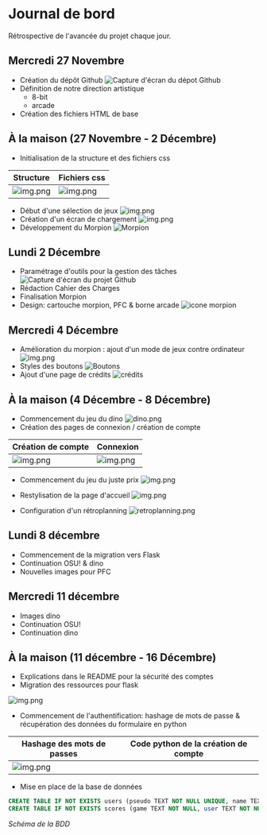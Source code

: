 # Journal de bord

Rétrospective de l'avancée du projet chaque jour.

## Mercredi 27 Novembre

- Création du dépôt Github
![Capture d'écran du dépot Github](.github/images/repo.png)
- Définition de notre direction artistique
  - 8-bit
  - arcade
- Création des fichiers HTML de base

## À la maison (27 Novembre - 2 Décembre)

- Initialisation de la structure et des fichiers css

| Structure                                | Fichiers css                                |
|------------------------------------------|---------------------------------------------|
| ![img.png](.github/images/structure.png) | ![img.png](.github/images/fichiers_css.png) | 

- Début d'une sélection de jeux
![img.png](.github/images/selection_jeux.png)
- Création d'un écran de chargement
![img.png](.github/images/loader.png)
- Développement du Morpion
![Morpion](.github/images/morpion.png)

## Lundi 2 Décembre

- Paramétrage d'outils pour la gestion des tâches
![Capture d'écran du projet Github](.github/images/project.png)
- Rédaction Cahier des Charges
- Finalisation Morpion
- Design: cartouche morpion, PFC & borne arcade
![icone morpion](static/img/morpion.png)

## Mercredi 4 Décembre
- Amélioration du morpion : ajout d'un mode de jeux contre ordinateur
![img.png](.github/images/morpion_avancement.png)
- Styles des boutons
![Boutons](.github/images/bouton.png)
- Ajout d'une page de crédits
![crédits](.github/images/credits.png)

## À la maison (4 Décembre - 8 Décembre)
- Commencement du jeu du dino
![dino.png](.github/images/dino.png)
- Création des pages de connexion / création de compte

| Création de compte                       | Connexion                            |
|------------------------------------------|--------------------------------------|
| ![img.png](.github/images/createAcc.png) | ![img.png](.github/images/login.png) |

- Commencement du jeu du juste prix
![img.png](.github/images/justeprix.png)

- Restylisation de la page d'accueil
![img.png](.github/images/homepage.png)

- Configuration d'un rétroplanning
![retroplanning.png](.github/images/retroplanning.png)

## Lundi 8 décembre

- Commencement de la migration vers Flask
- Continuation OSU! & dino
- Nouvelles images pour PFC

## Mercredi 11 décembre 
- Images dino
- Continuation OSU!
- Continuation dino

## À la maison (11 décembre - 16 Décembre)

- Explications dans le README pour la sécurité des comptes
- Migration des ressources pour flask

![img.png](.github/images/structure_flask.png)

- Commencement de l'authentification: hashage de mots de passe & récupération des données du formulaire en python

| Hashage des mots de passes             | Code python de la création de compte |
|----------------------------------------|--------------------------------------|
| ![img.png](.github/images/hashing.png) |                                      |

- Mise en place de la base de données
```sql
CREATE TABLE IF NOT EXISTS users (pseudo TEXT NOT NULL UNIQUE, name TEXT NOT NULL, password TEXT NOT NULL, email TEXT NOT NULL UNIQUE, created_at TIME NOT NULL)
CREATE TABLE IF NOT EXISTS scores (game TEXT NOT NULL, user TEXT NOT NULL, points INT NOT NULL, date TIME NOT NULL)
```
_Schéma de la BDD_
